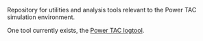 Repository for utilities and analysis tools relevant to the Power TAC simulation environment.

One tool currently exists, the [Power TAC logtool](logtool/README).

